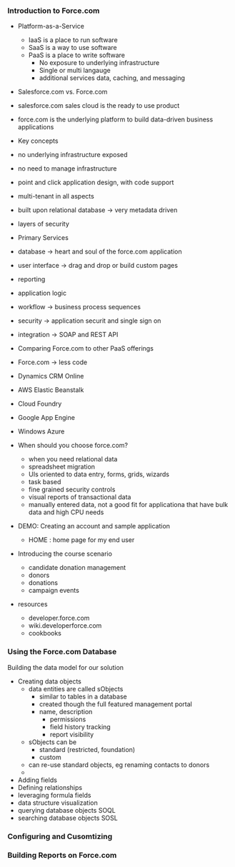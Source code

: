 ### Introduction to Force.com

* Platform-as-a-Service
  * IaaS is a place to run software
  * SaaS is a way to use software
  * PaaS is a place to write software
    * No exposure to underlying infrastructure
    * Single or multi langauge
    * additional services data, caching, and messaging

* Salesforce.com vs. Force.com
 * salesforce.com sales cloud is the ready to use product
 * force.com is the underlying platform to build data-driven business applications
* Key concepts
 * no underlying infrastructure exposed
 * no need to manage infrastructure
 * point and click application design, with code support
 * multi-tenant in all aspects
 * built upon relational database -> very metadata driven
 * layers of security
* Primary Services
 * database -> heart and soul of the force.com application
 * user interface -> drag and drop or build custom pages
 * reporting
 * application logic
 * workflow -> business process sequences
 * security -> application securit and single sign on
 * integration -> SOAP and REST API
* Comparing Force.com to other PaaS offerings
 * Force.com -> less code
 * Dynamics CRM Online
 * AWS Elastic Beanstalk
 * Cloud Foundry
 * Google App Engine
 * Windows Azure
* When should you choose force.com?
  * when you need relational data
  * spreadsheet migration
  * UIs oriented to data entry, forms, grids, wizards
  * task based
  * fine grained security controls
  * visual reports of transactional data
  * manually entered data, not a good fit for applicationa that have bulk data and high CPU needs
* DEMO: Creating an account and sample application
  * HOME :  home page for my end user
* Introducing the course scenario
  *  candidate donation management
   * donors 
   * donations
   * campaign events
* resources
  * developer.force.com
  * wiki.developerforce.com
  * cookbooks

### Using the Force.com Database
Building the data model for our solution

* Creating data objects
  * data entities are called sObjects
    * similar to tables in a database
    * created though the full featured management portal
    * name, description
      * permissions
      * field history tracking
      * report visibility
  * sObjects can be
    * standard (restricted, foundation)
    * custom
  * can re-use standard objects, eg renaming contacts to donors
  * 
* Adding fields
* Defining relationships
* leveraging formula fields
* data structure visualization
* querying database objects SOQL
* searching database objects SOSL

### Configuring and Cusomtizing

### Building Reports on Force.com
